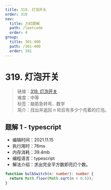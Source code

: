 ```yaml
---
title: 319. 灯泡开关
order: 319
nav:
  title: 力扣题解
  path: /leetcode
  order: 4
group:
  title: 301-400
  path: /301-400
  order: 301
---
```


# 319. 灯泡开关

> 链接：[319. 灯泡开关](https://leetcode-cn.com/problems/bulb-switcher/)  
> 难度：中等  
> 标签：脑筋急转弯、数学  
> 简介：找出并返回 n 轮后有多少个亮着的灯泡。

## 题解 1 - typescript

- 编辑时间：2021.11.15
- 执行用时：76ms
- 内存消耗：39.4mb
- 编程语言：typescript
- 解法介绍：求出完全平方数即亮灯个数。

```typescript
function bulbSwitch(n: number): number {
  return Math.floor(Math.sqrt(n + 0.5));
}
```
